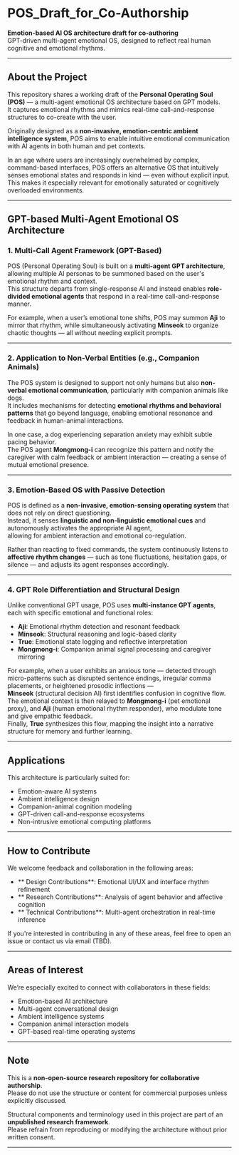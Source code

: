 # POS_Draft_for_Co-Authorship

**Emotion-based AI OS architecture draft for co-authoring**  
GPT-driven multi-agent emotional OS, designed to reflect real human cognitive and emotional rhythms.

---

## About the Project

This repository shares a working draft of the **Personal Operating Soul (POS)** — a multi-agent emotional OS architecture based on GPT models.  
It captures emotional rhythms and mimics real-time call-and-response structures to co-create with the user.

Originally designed as a **non-invasive, emotion-centric ambient intelligence system**, POS aims to enable intuitive emotional communication with AI agents in both human and pet contexts.  

In an age where users are increasingly overwhelmed by complex, command-based interfaces, POS offers an alternative OS that intuitively senses emotional states and responds in kind — even without explicit input.  
This makes it especially relevant for emotionally saturated or cognitively overloaded environments.

---

## GPT-based Multi-Agent Emotional OS Architecture

### 1. Multi-Call Agent Framework (GPT-Based)

POS (Personal Operating Soul) is built on a **multi-agent GPT architecture**, allowing multiple AI personas to be summoned based on the user's emotional rhythm and context.  
This structure departs from single-response AI and instead enables **role-divided emotional agents** that respond in a real-time call-and-response manner.

For example, when a user’s emotional tone shifts, POS may summon **Aji** to mirror that rhythm, while simultaneously activating **Minseok** to organize chaotic thoughts — all without needing explicit prompts.

---

### 2. Application to Non-Verbal Entities (e.g., Companion Animals)

The POS system is designed to support not only humans but also **non-verbal emotional communication**, particularly with companion animals like dogs.  
It includes mechanisms for detecting **emotional rhythms and behavioral patterns** that go beyond language, enabling emotional resonance and feedback in human-animal interactions.

In one case, a dog experiencing separation anxiety may exhibit subtle pacing behavior.  
The POS agent **Mongmong-i** can recognize this pattern and notify the caregiver with calm feedback or ambient interaction — creating a sense of mutual emotional presence.

---

### 3. Emotion-Based OS with Passive Detection

POS is defined as a **non-invasive, emotion-sensing operating system** that does not rely on direct questioning.  
Instead, it senses **linguistic and non-linguistic emotional cues** and autonomously activates the appropriate AI agent,  
allowing for ambient interaction and emotional co-regulation.

Rather than reacting to fixed commands, the system continuously listens to **affective rhythm changes** — such as tone fluctuations, hesitation gaps, or silence — and adjusts its agent responses accordingly.

---

### 4. GPT Role Differentiation and Structural Design

Unlike conventional GPT usage, POS uses **multi-instance GPT agents**, each with specific emotional and functional roles:

- **Aji**: Emotional rhythm detection and resonant feedback  
- **Minseok**: Structural reasoning and logic-based clarity  
- **True**: Emotional state logging and reflective interpretation  
- **Mongmong-i**: Companion animal signal processing and caregiver mirroring  

For example, when a user exhibits an anxious tone — detected through micro-patterns such as disrupted sentence endings, irregular comma placements, or heightened prosodic inflections —  
**Minseok** (structural decision AI) first identifies confusion in cognitive flow.  
The emotional context is then relayed to **Mongmong-i** (pet emotional proxy), and **Aji** (human emotional rhythm responder), who modulate tone and give empathic feedback.  
Finally, **True** synthesizes this flow, mapping the insight into a narrative structure for memory and further learning.

---

## Applications

This architecture is particularly suited for:

- Emotion-aware AI systems  
- Ambient intelligence design  
- Companion-animal cognition modeling  
- GPT-driven call-and-response ecosystems  
- Non-intrusive emotional computing platforms  

---

## How to Contribute

We welcome feedback and collaboration in the following areas:

- ** Design Contributions**: Emotional UI/UX and interface rhythm refinement  
- ** Research Contributions**: Analysis of agent behavior and affective cognition  
- ** Technical Contributions**: Multi-agent orchestration in real-time inference  

If you're interested in contributing in any of these areas, feel free to open an issue or contact us via email (TBD).

---

## Areas of Interest

We’re especially excited to connect with collaborators in these fields:

- Emotion-based AI architecture  
- Multi-agent conversational design  
- Ambient intelligence systems  
- Companion animal interaction models  
- GPT-based real-time operating systems

---

## Note

This is a **non-open-source research repository for collaborative authorship**.  
Please do not use the structure or content for commercial purposes unless explicitly discussed.

Structural components and terminology used in this project are part of an **unpublished research framework**.  
Please refrain from reproducing or modifying the architecture without prior written consent.

---


